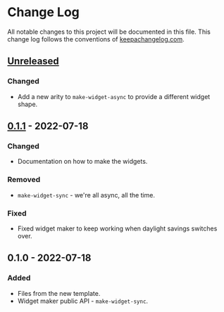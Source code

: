 # Change Log
All notable changes to this project will be documented in this file. This change log follows the conventions of [keepachangelog.com](http://keepachangelog.com/).

## [Unreleased]
### Changed
- Add a new arity to `make-widget-async` to provide a different widget shape.

## [0.1.1] - 2022-07-18
### Changed
- Documentation on how to make the widgets.

### Removed
- `make-widget-sync` - we're all async, all the time.

### Fixed
- Fixed widget maker to keep working when daylight savings switches over.

## 0.1.0 - 2022-07-18
### Added
- Files from the new template.
- Widget maker public API - `make-widget-sync`.

[Unreleased]: https://sourcehost.site/your-name/secondtry/compare/0.1.1...HEAD
[0.1.1]: https://sourcehost.site/your-name/secondtry/compare/0.1.0...0.1.1
